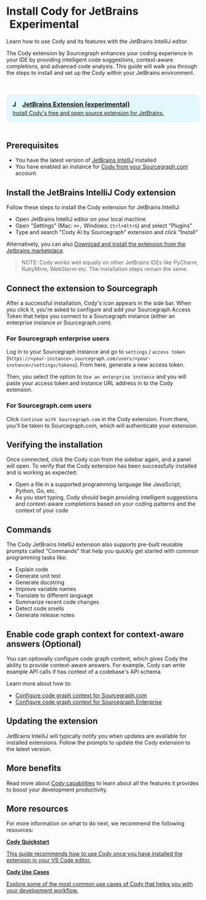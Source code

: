 <style>

  .markdown-body .cards {
  display: flex;
  align-items: stretch;
}

.markdown-body .cards .card {
  flex: 1;
  margin: 0.5em;
  color: var(--text-color);
  border-radius: 4px;
  border: 1px solid var(--sidebar-nav-active-bg);
  padding: 1.5rem;
  padding-top: 1.25rem;
}

.markdown-body .cards .card:hover {
  color: var(--link-color);
}

.markdown-body .cards .card span {
  color: var(--link-color);
  font-weight: bold;
}

.markdown-body .cards {
  display: flex;
  align-items: stretch;
}

.markdown-body .cards .card {
  flex: 1;
  margin: 0.5em;
  color: var(--text-color);
  border-radius: 4px;
  border: 1px solid var(--sidebar-nav-active-bg);
  padding: 1.5rem;
  padding-top: 1.25rem;
}

.markdown-body .cards .card:hover {
  color: var(--link-color);
}

.markdown-body .cards .card span {
  color: var(--link-color);
  font-weight: bold;
}

.limg {
  list-style: none;
  margin: 3rem 0 !important;
  padding: 0 !important;
}
.limg li {
  margin-bottom: 1rem;
  padding: 0 !important;
}

.limg li:last {
  margin-bottom: 0;
}

.limg a {
    display: flex;
    flex-direction: column;
    transition-property: all;
   transition-timing-function: cubic-bezier(0.4, 0, 0.2, 1);
     transition-duration: 350ms;
     border-radius: 0.75rem;
  padding-top: 1rem;
  padding-bottom: 1rem;

}

.limg a {
  padding-left: 1rem;
  padding-right: 1rem;
  background: rgb(113 220 232 / 19%);
}

.limg p {
  margin: 0rem;
}
.limg a img {
  width: 1rem;
}

.limg h3 {
  display:flex;
  gap: 0.6rem;
  margin-top: 0;
  margin-bottom: .25rem

}

</style>

# Install Cody for JetBrains <span class="badge badge-experimental" style="margin-left: 0.5rem; vertical-align:middle;">Experimental</span>

<p class="subtitle">Learn how to use Cody and its features with the JetBrains IntelliJ editor.</p>

The Cody extension by Sourcegraph enhances your coding experience in your IDE by providing intelligent code suggestions, context-aware completions, and advanced code analysis. This guide will walk you through the steps to install and set up the Cody within your JetBrains environment.

<ul class="limg">
  <li>
    <a class="card text-left" target="_blank" href="https://plugins.jetbrains.com/plugin/9682-cody-ai-by-sourcegraph">
      <h3><img alt="JetBrains" src="https://storage.googleapis.com/sourcegraph-assets/docs/images/cody/jb_beam.svg" />JetBrains Extension (experimental)</h3>
      <p>Install Cody's free and open source extension for JetBrains.</p>
    </a>
  </li>
  </ul>

## Prerequisites

- You have the latest version of <a href="https://www.jetbrains.com/idea/" target="_blank">JetBrains IntelliJ</a> installed
- You have enabled an instance for [Cody from your Sourcegraph.com](cody-with-sourcegraph.md) account

## Install the JetBrains IntelliJ Cody extension

Follow these steps to install the Cody extension for JetBrains IntelliJ:

- Open JetBrains IntelliJ editor on your local machine
- Open "Settings" (Mac: `⌘+,` Windows: `Ctrl+Alt+S`) and select "Plugins"
- Type and search "Cody AI by Sourcegraph" extension and click "Install"

Alternatively, you can also [Download and install the extension from the Jetbrains marketplace](https://plugins.jetbrains.com/plugin/9682-sourcegraph).

> NOTE: Cody works well equally on other JetBrains IDEs like PyCharm, RubyMine, WebStorm etc. The installation steps remain the same.

## Connect the extension to Sourcegraph

After a successful installation, Cody's icon appears in the side bar. When you click it, you're asked to configure and add your Sourcegraph Access Token that helps you connect to a Sourcegraph instance (either an enterprise instance or Sourcegraph.com).

### For Sourcegraph enterprise users

Log in to your Sourcegraph instance and go to `settings` / `access token` (`https://<your-instance>.sourcegraph.com/users/<your-instance>/settings/tokens`). From here, generate a new access token.

Then, you select the option to `Use an enterprise instance` and you will paste your access token and instance URL address in to the Cody extension.

### For Sourcegraph.com users

Click `Continue with Sourcegraph.com` in the Cody extension. From there, you'll be taken to Sourcegraph.com, which will authenticate your extension.

## Verifying the installation

Once connected, click the Cody icon from the sidebar again, and a panel will open. To verify that the Cody extension has been successfully installed and is working as expected:

- Open a file in a supported programming language like JavaScript, Python, Go, etc.
- As you start typing, Cody should begin providing intelligent suggestions and context-aware completions based on your coding patterns and the context of your code

## Commands

The Cody JetBrains IntelliJ extension also supports pre-built reusable prompts called "Commands" that help you quickly get started with common programming tasks like:

- Explain code
- Generate unit test
- Generate docstring
- Improve variable names
- Translate to different language
- Summarize recent code changes
- Detect code smells
- Generate release notes

## Enable code graph context for context-aware answers (Optional)

You can optionally configure code graph content, which gives Cody the ability to provide context-aware answers. For example, Cody can write example API calls if has context of a codebase's API schema.

Learn more about how to:

- [Configure code graph context for Sourcegraph.com](cody-with-sourcegraph.md#configure-code-graph-context-for-code-aware-answers)
- [Configure code graph context for Sourcegraph Enterprise](enable-cody-enterprise.md#enabling-codebase-aware-answers)

## Updating the extension

JetBrains IntelliJ will typically notify you when updates are available for installed extensions. Follow the prompts to update the Cody extension to the latest version.

## More benefits

Read more about [Cody capabilities](./../capabilities.md) to learn about all the features it provides to boost your development productivity.

## More resources

For more information on what to do next, we recommend the following resources:

<div class="cards">
  <a class="card text-left" href="./../quickstart"><b>Cody Quickstart</b><p>This guide recommends how to use Cody once you have installed the extension in your VS Code editor.</p></a>
  <a class="card text-left" href="./../use-cases"><b>Cody Use Cases</b><p>Explore some of the most common use cases of Cody that helps you with your development workflow.</p></a>
</div>
